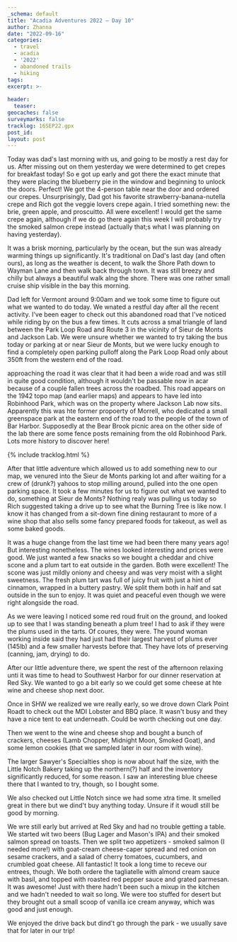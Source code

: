 ```yaml
---
_schema: default
title: "Acadia Adventures 2022 – Day 10"
author: Zhanna
date: "2022-09-16"
categories: 
  - travel
  - acadia
  - '2022'
  - abandoned trails
  - hiking
tags:
excerpt: >-
  
header:
  teaser:
geocaches: false
surveymarks: false
tracklog: 16SEP22.gpx
post_id: 
layout: post  
---
```


Today was dad's last morning with us, and going to be mostly a rest day for us. After missing out on them yesterday we were determined to get crepes for breakfast today! So e got up early and got there the exact minute that they were placing the blueberry pie in the window and beginning to unlock the doors. Perfect! We got the 4-person table near the door and ordered our crepes. Unsurprisingly, Dad got his favorite strawberry-banana-nutella crepe and Rich got the veggie lovers crepe again. I tried something new: the brie, green apple, and proscuitto. All were excellent! I would get the same crepe again, although if we do go there again this week I will probably try the smoked salmon crepe instead (actually that;s what I was planning on having yesterday).

It was a brisk morning, particularly by the ocean, but the sun was already warming things up significantly. It's traditional on Dad's last day (and often ours), as long as the weather is decent, to walk the Shore Path down to Wayman Lane and then walk back through town. It was still breezy and chilly but always a beautiful walk alng the shore. There was one rather small cruise ship visible in the bay this morning.

Dad left for Vermont around 9:00am and we took some time to figure out what we wanted to do today. We wnated a restful day after all the recent activity. I've been eager to check out this abandoned road that I've noticed while riding by on the bus a few times. It cuts across a smal triangle of land between the Park Loop Road and Route 3 in the vicinity of Sieur de Monts and Jackson Lab. We were unsure whether we wanted to try taking the bus today or parking at or near Sieur de Monts, but we were lucky enough to find a completely open parking pulloff along the Park Loop Road only about 350ft from the western end of the road. 

approaching the road it was clear that it had been a wide road and was still in quite good condition, although it wouldn't be passable now in acar because of a couple fallen trees across the roadbed. This road appears on the 1942 topo map (and earlier maps) and appears to have led into Robinhood Park, which was on the property where Jackson Lab now sits. Apparently this was hte former propoerty of Morrell, who dedicated a small greenspace park at the eastern end of the road to the people of the town of Bar Harbor. Supposedly at the Bear Brook picnic area on the other side of the lab there are some fence posts remaining from the old Robinhood Park. Lots more history to discover here!

{% include tracklog.html %}

After that little adventure which allowed us to add something new to our map, we venured into the Sieur de Monts parking lot and after waiting for a crew of (drunk?) yahoos to stop milling around, pulled into the one open parking space. It took a few minutes for us to figure out what we wanted to do, something at Sieur de Monts? Nothing realy was pulling us today so Rich suggested taking a drive up to see what the Burning Tree is like now. I know it has changed from a sit-down fine dining restaurant to more of a wine shop that also sells some fancy prepared foods for takeout, as well as some baked goods. 

It was a huge change from the last time we had been there many years ago! But interesting nonetheless. The wines looked interesting and prices were good. We just wanted a few snacks so we bought a cheddar and chive scone and a plum tart to eat outside in the garden. Both were excellent! The scone was just mildly oniony and cheesy and was very moist with a slight sweetness. The fresh plum tart was full of juicy fruit with just a hint of cinnamon, wrapped in a buttery pastry. We split them both in half and sat outside in the sun to enjoy. It was quiet and peaceful even though we were right alongside the road.

As we were leaving I noticed some red roud fruit on the ground, and looked up to see that I was standing beneath a plum tree! I had to ask if they were the plums used in the tarts. Of coures, they were. The yound woman working inside said they had just had their largest harvest of plums ever (145lb) and a few smaller harvests before that. They have lots of preserving (canning, jam, drying) to do.

After our little adventure there, we spent the rest of the afternoon relaxing unti it was time to head to Southwest Harbor for our dinner reservation at Red Sky. We wanted to go a bit early so we could get some cheese at hte wine and cheese shop next door.

Once in SHW we realized we wre really early, so we drove down Clark Point Roadt to check out the MDI Lobster and BBQ place. It wasn't busy and they have a nice tent to eat underneath. Could be worth checking out one day.

Then we went to the wine and cheese shop and bought a bunch of crackers, cheeses (Lamb Chopper, Midnight Moon, Smoked Goat), and some lemon cookies (that we sampled later in our room with wine). 

The larger Sawyer's Specialties shop is now about half the size, with the Little Notch Bakery taking up the northern(?) half and the inventory significantly reduced, for some reason. I saw an interesting blue cheese there that I wanted to try, though, so I bought some.

We also checked out Little Notch since we had some xtra time. It smelled great in there but we dind't buy anything today. Unsure if it woudl still be good by morning.

We wre still early but arrived at Red Sky and had no trouble getting a table. We started wit two beers (Bug Lager and Mason's IPA) and their smoked salmon spread on toasts. Then we split two appetizers - smoked salmon (I needed more!) with goat-cream cheese-caper spread and red onion on sesame crackers, and a salad of cherry tomatoes, cucumbers, and crumbled goat cheese. All fantastic! It took a long time to receve our entrees, though. We both ordere the tagliatelle with almond cream sauce with basil, and topped with roasted red pepper sauce and grated parmesan. It was awesome! Just with there hadn't been such a mixup in the kitchen and we hadn't needed to wait so long. We were too stuffed for desert but they brought out a small scoop of vanilla ice cream anyway, which was good and just enough.

We enjoyed the drive back but dind't go through the park - we usually save that for later in our trip!